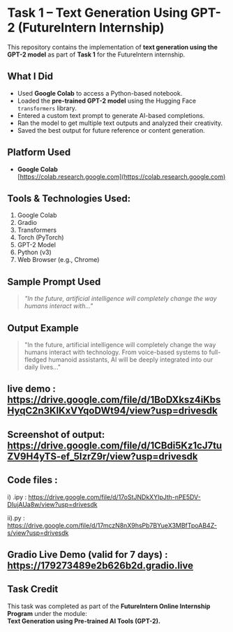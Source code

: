 # Task 1 – Text Generation Using GPT-2 (FutureIntern Internship)

This repository contains the implementation of **text generation using the GPT-2 model** as part of **Task 1** for the FutureIntern internship.

## What I Did

- Used **Google Colab** to access a Python-based notebook.
- Loaded the **pre-trained GPT-2 model** using the Hugging Face `transformers` library.
- Entered a custom text prompt to generate AI-based completions.
- Ran the model to get multiple text outputs and analyzed their creativity.
- Saved the best output for future reference or content generation.

## Platform Used

- **Google Colab**  
  [https://colab.research.google.com](https://colab.research.google.com)

## Tools & Technologies Used:

1. Google Colab  
2. Gradio  
3. Transformers  
4. Torch (PyTorch)  
5. GPT-2 Model  
6. Python (v3)  
7. Web Browser (e.g., Chrome)  


## Sample Prompt Used

> *"In the future, artificial intelligence will completely change the way humans interact with..."*

## Output Example

> "In the future, artificial intelligence will completely change the way humans interact with technology. From voice-based systems to full-fledged humanoid assistants, AI will be deeply integrated into our daily lives..."

 ## live demo :  https://drive.google.com/file/d/1BoDXksz4iKbsHyqC2n3KIKxVYqoDWt94/view?usp=drivesdk


## Screenshot of output: https://drive.google.com/file/d/1CBdi5Kz1cJ7tuZV9H4yTS-ef_5IzrZ9r/view?usp=drivesdk


## Code files : 

i) .ipy : https://drive.google.com/file/d/17oStJNDkXYIpJth-nPE5DV-DIujAUa8w/view?usp=drivesdk

ii).py : https://drive.google.com/file/d/17mczN8nX9hsPb7BYueX3MBfTpoAB4Z-s/view?usp=drivesdk

## Gradio Live Demo (valid for 7 days) : https://179273489e2b626b2d.gradio.live
## Task Credit

This task was completed as part of the **FutureIntern Online Internship Program** under the module:  
**Text Generation using Pre-trained AI Tools (GPT-2).**
